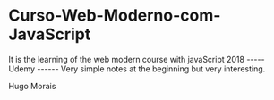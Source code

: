 # Curso-Web-Moderno-com-JavaScript

It is the learning of the web modern course with javaScript 2018 ----- Udemy ------ Very simple notes at the beginning but very interesting.

Hugo Morais
